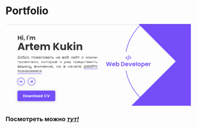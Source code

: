 # Portfolio

![](./images/banner/banner.png)

### Посмотреть можно [*тут!*](https://artem-kukin.github.io/Portfolio/)
